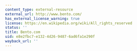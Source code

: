 ```yaml
---
content_type: external-resource
external_url: http://www.bento.com/
has_external_license_warning: true
license: https://en.wikipedia.org/wiki/All_rights_reserved
status: ''
title: Bento.com
uid: e8e2fbc7-e132-4d26-9487-6ad6fa1e290f
wayback_url: ''
---
```

